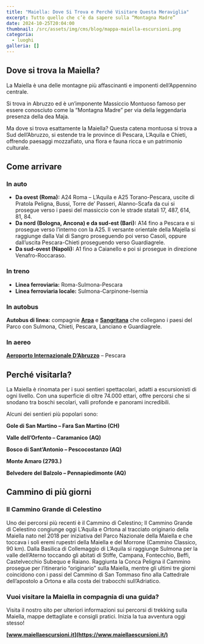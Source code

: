 ```yaml
---
title: "Maiella: Dove Si Trova e Perché Visitare Questa Meraviglia"
excerpt: Tutto quello che c’è da sapere sulla “Montagna Madre”
date: 2024-10-25T20:04:00
thumbnail: /src/assets/img/cms/blog/mappa-maiella-escursioni.png
categoria:
  - luoghi
galleria: []
---
```

## Dove si trova la Maiella?

La Maiella è una delle montagne più affascinanti e imponenti dell’Appennino centrale.

Si trova in Abruzzo ed è un’imponente Massiccio Montuoso famoso per essere conosciuto come la “Montagna Madre” per via della leggendaria presenza della dea Maja.

Ma dove si trova esattamente la Maiella? Questa catena montuosa si trova a Sud dell’Abruzzo, si estende tra le province di Pescara, L’Aquila e Chieti, offrendo paesaggi mozzafiato, una flora e fauna ricca e un patrimonio culturale.

## Come arrivare

### **In auto**

- **Da ovest (Roma):**
A24 Roma – L’Aquila e A25 Torano-Pescara, uscite di Pratola Peligna, Bussi, Torre de’ Passeri, Alanno-Scafa da cui si prosegue verso i paesi del massiccio con le strade statali 17, 487, 614, 81, 84.
- **Da nord (Bologna, Ancona) e da sud-est (Bari):**
A14 fino a Pescara e si prosegue verso l’interno con la A25. Il versante orientale della Majella si raggiunge dalla Val di Sangro proseguendo poi verso Casoli, oppure dall’uscita Pescara-Chieti proseguendo verso Guardiagrele.
- **Da sud-ovest (Napoli):**
A1 fino a Caianello e poi si prosegue in direzione Venafro-Roccaraso.

### In treno

- **Linea ferroviaria:** Roma-Sulmona-Pescara
- **Linea ferroviaria locale:** Sulmona-Carpinone-Isernia

### In autobus

**Autobus di linea:** compagnie **[Arpa]()** e **[Sangritana]()** che collegano i paesi del Parco con Sulmona, Chieti, Pescara, Lanciano e Guardiagrele.

### In aereo

**[Aeroporto Internazionale D’Abruzzo](http://www.abruzzoairport.com/)** – Pescara

## Perché visitarla?

La Maiella è rinomata per i suoi sentieri spettacolari, adatti a escursionisti di ogni livello. Con una superficie di oltre 74.000 ettari, offre percorsi che si snodano tra boschi secolari, valli profonde e panorami incredibili.

Alcuni dei sentieri più popolari sono:

**Gole di San Martino – Fara San Martino (CH)**

**Valle dell’Orfento – Caramanico (AQ)**

**Bosco di Sant’Antonio – Pescocostanzo (AQ)**

**Monte Amaro (2793.)**

**Belvedere del Balzolo – Pennapiedimonte (AQ)**

## **Cammino di più giorni**

### Il Cammino Grande di Celestino

Uno dei percorsi più recenti è il Cammino di Celestino; Il Cammino Grande di Celestino congiunge oggi L’Aquila e Ortona al tracciato originario della Maiella nato nel 2018 per iniziativa del Parco Nazionale della Maiella e che toccava i soli eremi rupestri della Maiella e del Morrone (Cammino Classico, 90 km). Dalla Basilica di Collemaggio di L’Aquila si raggiunge Sulmona per la valle dell’Aterno toccando gli abitati di Stiffe, Campana, Fontecchio, Beffi, Castelvecchio Subequo e Raiano. Raggiunta la Conca Peligna il Cammino prosegue per l’itinerario “originario” sulla Maiella, mentre gli ultimi tre giorni coincidono con i passi del Cammino di San Tommaso fino alla Cattedrale dell’apostolo a Ortona e alla costa dei trabocchi sull’Adriatico.

### **Vuoi visitare la Maiella in compagnia di una guida?**

Visita il nostro sito per ulteriori informazioni sui percorsi di trekking sulla Maiella, mappe dettagliate e consigli pratici. Inizia la tua avventura oggi stesso!

**[www.maiellaescursioni.it](https://www.maiellaescursioni.it/)**
